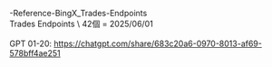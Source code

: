-Reference-BingX_Trades-Endpoints \
Trades Endpoints \ 42個 = 2025/06/01 \
\
GPT 01-20: https://chatgpt.com/share/683c20a6-0970-8013-af69-578bff4ae251
